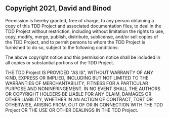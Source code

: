 ## Copyright 2021, David and Binod

Permission is hereby granted, free of charge, to any person obtaining a copy of this TDD Project and associated documentation files, to deal in the TDD Project without restriction, including without limitation the rights to use, copy, modify, merge, publish, distribute, sublicense, and/or sell copies of the TDD Project, and to permit persons to whom the TDD Project is furnished to do so, subject to the following conditions:

The above copyright notice and this permission notice shall be included in all copies or substantial portions of the TDD Project.

THE TDD Project IS PROVIDED "AS IS", WITHOUT WARRANTY OF ANY KIND, EXPRESS OR IMPLIED, INCLUDING BUT NOT LIMITED TO THE WARRANTIES OF MERCHANTABILITY, FITNESS FOR A PARTICULAR PURPOSE AND NONINFRINGEMENT. IN NO EVENT SHALL THE AUTHORS OR COPYRIGHT HOLDERS BE LIABLE FOR ANY CLAIM, DAMAGES OR OTHER LIABILITY, WHETHER IN AN ACTION OF CONTRACT, TORT OR OTHERWISE, ARISING FROM, OUT OF OR IN CONNECTION WITH THE TDD Project OR THE USE OR OTHER DEALINGS IN THE TDD Project.